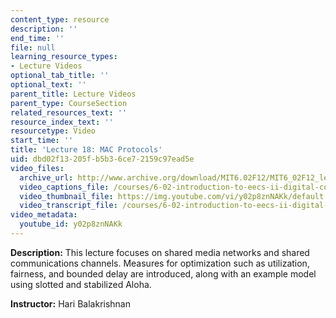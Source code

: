 ```yaml
---
content_type: resource
description: ''
end_time: ''
file: null
learning_resource_types:
- Lecture Videos
optional_tab_title: ''
optional_text: ''
parent_title: Lecture Videos
parent_type: CourseSection
related_resources_text: ''
resource_index_text: ''
resourcetype: Video
start_time: ''
title: 'Lecture 18: MAC Protocols'
uid: dbd02f13-205f-b5b3-6ce7-2159c97ead5e
video_files:
  archive_url: http://www.archive.org/download/MIT6.02F12/MIT6_02F12_lec18_300k.mp4
  video_captions_file: /courses/6-02-introduction-to-eecs-ii-digital-communication-systems-fall-2012/f76cd4577db854088212a8309d5ebfb9_y02p8znNAKk.vtt
  video_thumbnail_file: https://img.youtube.com/vi/y02p8znNAKk/default.jpg
  video_transcript_file: /courses/6-02-introduction-to-eecs-ii-digital-communication-systems-fall-2012/03d094480dcbc6b825689e71eec4be5e_y02p8znNAKk.pdf
video_metadata:
  youtube_id: y02p8znNAKk
---
```


**Description:** This lecture focuses on shared media networks and shared communications channels. Measures for optimization such as utilization, fairness, and bounded delay are introduced, along with an example model using slotted and stabilized Aloha.

**Instructor:** Hari Balakrishnan